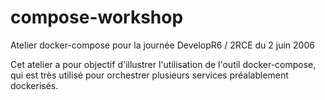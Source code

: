 # compose-workshop

Atelier docker-compose pour la journée DevelopR6 / 2RCE du 2 juin 2006

Cet atelier a pour objectif d'illustrer l'utilisation de l'outil docker-compose, qui est très utilisé pour orchestrer plusieurs services préalablement dockerisés.
